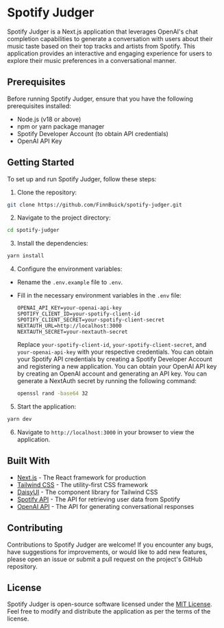 # Spotify Judger

Spotify Judger is a Next.js application that leverages OpenAI's chat completion capabilities to generate a conversation with users about their music taste based on their top tracks and artists from Spotify. This application provides an interactive and engaging experience for users to explore their music preferences in a conversational manner.

## Prerequisites

Before running Spotify Judger, ensure that you have the following prerequisites installed:

- Node.js (v18 or above)
- npm or yarn package manager
- Spotify Developer Account (to obtain API credentials)
- OpenAI API Key

## Getting Started

To set up and run Spotify Judger, follow these steps:

1. Clone the repository:

```bash
git clone https://github.com/FinnBuick/spotify-judger.git
```

2. Navigate to the project directory:

```bash
cd spotify-judger
```

3. Install the dependencies:

```bash
yarn install
```

4. Configure the environment variables:

- Rename the `.env.example` file to `.env`.
- Fill in the necessary environment variables in the `.env` file:

  ```
  OPENAI_API_KEY=your-openai-api-key
  SPOTIFY_CLIENT_ID=your-spotify-client-id
  SPOTIFY_CLIENT_SECRET=your-spotify-client-secret
  NEXTAUTH_URL=http://localhost:3000
  NEXTAUTH_SECRET=your-nextauth-secret
  ```

  Replace `your-spotify-client-id`, `your-spotify-client-secret`, and `your-openai-api-key` with your respective credentials. You can obtain your Spotify API credentials by creating a Spotify Developer Account and registering a new application. You can obtain your OpenAI API key by creating an OpenAI account and generating an API key. You can generate a NextAuth secret by running the following command:

  ```bash
  openssl rand -base64 32
  ```

5. Start the application:

```bash
yarn dev
```

6. Navigate to `http://localhost:3000` in your browser to view the application.

## Built With

- [Next.js](https://nextjs.org/) - The React framework for production
- [Tailwind CSS](https://tailwindcss.com/) - The utility-first CSS framework
- [DaisyUI](https://daisyui.com/) - The component library for Tailwind CSS
- [Spotify API](https://developer.spotify.com/documentation/web-api) - The API for retrieving user data from Spotify
- [OpenAI API](https://platform.openai.com/docs/introduction) - The API for generating conversational responses

## Contributing

Contributions to Spotify Judger are welcome! If you encounter any bugs, have suggestions for improvements, or would like to add new features, please open an issue or submit a pull request on the project's GitHub repository.

## License

Spotify Judger is open-source software licensed under the [MIT License](https://opensource.org/licenses/MIT). Feel free to modify and distribute the application as per the terms of the license.
